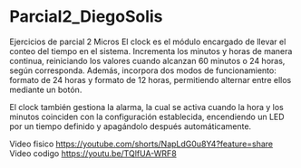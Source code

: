 # Parcial2_DiegoSolis
Ejercicios de parcial 2 Micros
El clock es el módulo encargado de llevar el conteo del tiempo en el sistema. Incrementa los minutos y horas de manera continua, reiniciando los valores cuando alcanzan 60 minutos o 24 horas, según corresponda. Además, incorpora dos modos de funcionamiento: formato de 24 horas y formato de 12 horas, permitiendo alternar entre ellos mediante un botón.

El clock también gestiona la alarma, la cual se activa cuando la hora y los minutos coinciden con la configuración establecida, encendiendo un LED por un tiempo definido y apagándolo después automáticamente.

Video fisico
https://youtube.com/shorts/NapLdG0u8Y4?feature=share
Video codigo
https://youtu.be/TQlfUA-WRF8